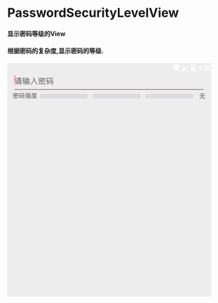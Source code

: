 # PasswordSecurityLevelView 

#### 显示密码等级的View
#### 根据密码的复杂度,显示密码的等级.
 ![image](https://github.com/kfgtrehj/PasswordSecurityLevelView/blob/master/PasswordSecurityLevel/app/passwordLevel.gif)

